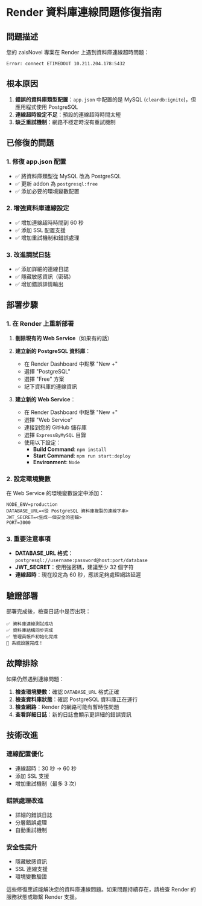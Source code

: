 # Render 資料庫連線問題修復指南

## 問題描述

您的 zaisNovel 專案在 Render 上遇到資料庫連線超時問題：
```
Error: connect ETIMEDOUT 10.211.204.178:5432
```

## 根本原因

1. **錯誤的資料庫類型配置**：`app.json` 中配置的是 MySQL (`cleardb:ignite`)，但應用程式使用 PostgreSQL
2. **連線超時設定不足**：預設的連線超時時間太短
3. **缺乏重試機制**：網路不穩定時沒有重試機制

## 已修復的問題

### 1. 修復 app.json 配置
- ✅ 將資料庫類型從 MySQL 改為 PostgreSQL
- ✅ 更新 addon 為 `postgresql:free`
- ✅ 添加必要的環境變數配置

### 2. 增強資料庫連線設定
- ✅ 增加連線超時時間到 60 秒
- ✅ 添加 SSL 配置支援
- ✅ 增加重試機制和錯誤處理

### 3. 改進調試日誌
- ✅ 添加詳細的連線日誌
- ✅ 隱藏敏感資訊（密碼）
- ✅ 增加錯誤詳情輸出

## 部署步驟

### 1. 在 Render 上重新部署

1. **刪除現有的 Web Service**（如果有的話）
2. **建立新的 PostgreSQL 資料庫**：
   - 在 Render Dashboard 中點擊 "New +"
   - 選擇 "PostgreSQL"
   - 選擇 "Free" 方案
   - 記下資料庫的連線資訊

3. **建立新的 Web Service**：
   - 在 Render Dashboard 中點擊 "New +"
   - 選擇 "Web Service"
   - 連接到您的 GitHub 儲存庫
   - 選擇 `ExpressByMySQL` 目錄
   - 使用以下設定：
     - **Build Command**: `npm install`
     - **Start Command**: `npm run start:deploy`
     - **Environment**: `Node`

### 2. 設定環境變數

在 Web Service 的環境變數設定中添加：

```
NODE_ENV=production
DATABASE_URL=<從 PostgreSQL 資料庫複製的連線字串>
JWT_SECRET=<生成一個安全的密鑰>
PORT=3000
```

### 3. 重要注意事項

- **DATABASE_URL 格式**：`postgresql://username:password@host:port/database`
- **JWT_SECRET**：使用強密碼，建議至少 32 個字符
- **連線超時**：現在設定為 60 秒，應該足夠處理網路延遲

## 驗證部署

部署完成後，檢查日誌中是否出現：
```
✅ 資料庫連線測試成功
✅ 資料庫結構同步完成
✅ 管理員帳戶初始化完成
🎉 系統設置完成！
```

## 故障排除

如果仍然遇到連線問題：

1. **檢查環境變數**：確認 `DATABASE_URL` 格式正確
2. **檢查資料庫狀態**：確認 PostgreSQL 資料庫正在運行
3. **檢查網路**：Render 的網路可能有暫時性問題
4. **查看詳細日誌**：新的日誌會顯示更詳細的錯誤資訊

## 技術改進

### 連線配置優化
- 連線超時：30 秒 → 60 秒
- 添加 SSL 支援
- 增加重試機制（最多 3 次）

### 錯誤處理改進
- 詳細的錯誤日誌
- 分層錯誤處理
- 自動重試機制

### 安全性提升
- 隱藏敏感資訊
- SSL 連線支援
- 環境變數驗證

這些修復應該能解決您的資料庫連線問題。如果問題持續存在，請檢查 Render 的服務狀態或聯繫 Render 支援。
